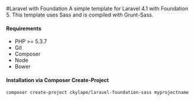 #Laravel with Foundation
A simple template for Laravel 4.1 with Foundation 5. This template uses Sass and is compiled with Grunt-Sass.

#### Requirements
* PHP >= 5.3.7
* Git
* Composer
* Node
* Bower

#### Installation via Composer Create-Project

```
composer create-project ckylape/laravel-foundation-sass myprojectname
```